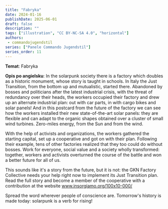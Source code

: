 ```yaml
---
title: "Fabryka"
date: 2024-01-16
publishDate: 2025-06-01
draft: false
description: ""
tags: ["illustration", "CC BY-NC-SA 4.0", "horizontal"]
authors:
 - commandojugendstil
series: ["Panele Commando Jugendstil"]
series_order: 11
---
```


**Temat**: 
Fabryka

**Opis po angielsku**:
In the solarpunk society there is a factory which doubles as a historic monument, whose story is taught in schools. In Italy the Just Transition, from the bottom up and mutualistic, started there. Abandoned by bosses and politicians after the latest industrial crisis, with the threat of redundancy over their heads, the workers occupied their factory and drew up an alternate industrial plan: out with car parts, in with cargo bikes and solar panels!
And in this postcard from the future of the factory we can see how the workers installed their new state-of-the-art solar panels: they are flexible and can adapt to the organic shapes obtained over a cluster of small wind turbines.
Zero-miles energy, from the Sun and from the wind.

With the help of activists and organizations, the workers gathered the starting capital, set up a cooperative and got on with their plan. Following their example, tens of other factories realized that they too could do without bosses. Work for everyone, social value and a society wholly transformed: together, workers and activists overturned the course of the battle and won a better future for all of us.

This sounds like it's a story from the future, but it is not: the GKN Factory Collective needs your help right now to implement its Just Transition plan. Read the full story and become a member of the cooperative with a contribution at the website www.insorgiamo.org/100x10-000/

Spread the word wherever people of conscience are.
Tomorrow's history is made today: solarpunk is a verb for rising!
